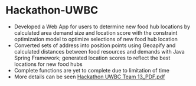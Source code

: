 # Hackathon-UWBC
- Developed a Web App for users to determine new food hub locations by calculated area demand size and location score with the constraint optimization model to optimize selections of new food hub location
- Converted sets of address into position points using Geoapify and calculated distances between food resources and demands with Java Spring Framework; generated location scores to reflect the best locations for new food hubs
- Complete functions are yet to complete due to limitation of time
- More details can be seen
[Hackathon UWBC Team 13_PDF.pdf](https://github.com/AnnabelleAB/Hackathon-UWBC/files/8241028/Hackathon.UWBC.Team.13_PDF.pdf)
